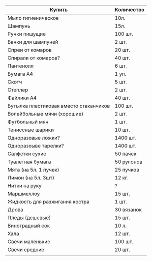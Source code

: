 | Купить                                 | Количество |
| -------------------------------------- | ---------- |
| Мыло гигиеническое                     | 10л.       |
| Шампунь                                | 15л.       |
| Ручки пишущие                          | 100 шт.    |
| Бачки для шампуней                     | 2 шт.      |
| Спреи от комаров                       | 20 шт.     |
| Спирали от комаров?                    | 40 шт.     |
| Пантенолл                              | 6 шт.      |
| Бумага А4                              | 1 уп.      |
| Скотч                                  | 5 шт.      |
| Степлер                                | 2 шт.      |
| Файлики А4                             | 40 шт.     |
| Бутылка пластиковая вместо стаканчиков | 100 шт.    |
| Волейбольные мячи (хорошие)            | 2 шт.      |
| Футбольный мяч                         | 1 шт.      |
| Тениссные шарики                       | 10 шт.     |
| Одноразовые ложки?                     | 1400 шт.   |
| Одноразоыве тарелки?                   | 1400 шт.   |
| Салфетки сухие                         | 50 пачек   |
| Туалетная бумага                       | 50 рулонов | 
| Мята (на 5л. 1 пучек)                  | 25 пучков  |
| Лимон (на 5л. 3шт)                     | 12 кг.     |
| Нитки на руку                          | ?          |
| Маршмеллоу                             | 15 шт.     |
| Жидкость для разжигания костра         | 1 шт.      |
| Дрова                                  | 30 вязанок |
| Пледы (дешевые)                        | 15 шт.     |
| Виноградный сок                        | 10 л.      |
| Хала                                   | 12 шт.     |
| Свечи маленькие                        | 100 шт.    |
| Свечи средние                          | 20 шт.     |
|                                        |            |

